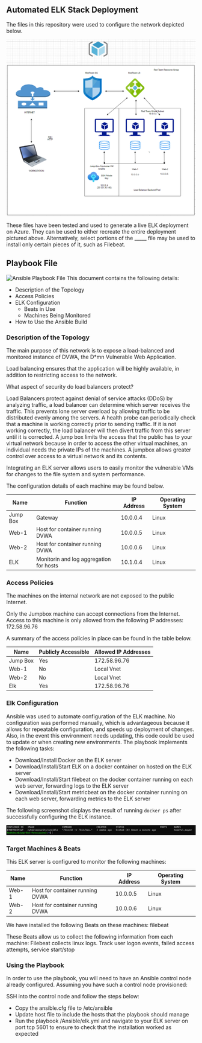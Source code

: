 ## Automated ELK Stack Deployment

The files in this repository were used to configure the network depicted below.

![ELK Diagram](https://github.com/MichaelSotelo/ElkStackProject/blob/main/Diagrams/elk%20diagram.png)

These files have been tested and used to generate a live ELK deployment on Azure. They can be used to either recreate the entire deployment pictured above. Alternatively, select portions of the _____ file may be used to install only certain pieces of it, such as Filebeat.

## Playbook File
 
![Ansible Playbook File](https://github.com/MichaelSotelo/ElkStackProject/blob/main/Ansible/my-playbook.yml)
This document contains the following details:
- Description of the Topology
- Access Policies
- ELK Configuration
  - Beats in Use
  - Machines Being Monitored
- How to Use the Ansible Build


### Description of the Topology

The main purpose of this network is to expose a load-balanced and monitored instance of DVWA, the D*mn Vulnerable Web Application.

Load balancing ensures that the application will be highly available, in addition to restricting access to the network.

What aspect of security do load balancers protect? 

Load Balancers protect against denial of service attacks (DDoS) by analyzing traffic, a load balancer can determine which server receives the traffic. This prevents lone server overload by allowing traffic to be distributed evenly among the servers. A health probe can periodically check that a machine is working correctly prior to sending traffic. If it is not working correctly, the load balancer will then divert traffic from this server until it is corrected. A jump box limits the access that the public has to your virtual network because in order to access the other virtual machines, an individual needs the private IPs of the machines. A jumpbox allows greater control over access to a virtual network and its contents.

Integrating an ELK server allows users to easily monitor the vulnerable VMs for changes to the file system and system performance.

The configuration details of each machine may be found below.

| Name     | Function      | IP Address | Operating System |
|----------|---------------|------------|------------------|
| Jump Box | Gateway       | 10.0.0.4   | Linux            |
| Web-1    | Host for container running DVWA| 10.0.0.5   | Linux            |
| Web-2    | Host for container running DVWA| 10.0.0.6   | Linux            |
| ELK      | Monitorin and  log aggregation for hosts|    10.1.0.4        |     Linux             |

### Access Policies

The machines on the internal network are not exposed to the public Internet. 

Only the Jumpbox machine can accept connections from the Internet. Access to this machine is only allowed from the following IP addresses:
172.58.96.76

A summary of the access policies in place can be found in the table below.

| Name     | Publicly Accessible | Allowed IP Addresses |
|----------|---------------------|----------------------|
| Jump Box | Yes              | 172.58.96.76   |
| Web-1       |  No                   | Local Vnet                      |
| Web-2       |  No                   | Local Vnet                     |
| Elk        | Yes                     |    172.58.96.76                  |

### Elk Configuration

Ansible was used to automate configuration of the ELK machine. No configuration was performed manually, which is advantageous because it allows for repeatable configuration, and speeds up deployment of changes. Also, in the event this environment needs updating, this code could be used to update or when creating new environments.
The playbook implements the following tasks:

* Download/Install Docker on the ELK server
* Download/Install/Start ELK on a docker container on hosted on the ELK server
* Download/Install/Start filebeat on the docker container running on each web server, forwarding logs to the ELK server
* Download/Install/Start metricbeat on the docker container running on each web server, forwarding metrics to the ELK server

The following screenshot displays the result of running `docker ps` after successfully configuring the ELK instance.

![Docker SS](https://github.com/MichaelSotelo/ElkStackProject/blob/main/Diagrams/docker%20container.png)

### Target Machines & Beats
This ELK server is configured to monitor the following machines:

| Name     | Function      | IP Address | Operating System |
|----------|---------------|------------|------------------|
| Web-1    | Host for container running DVWA| 10.0.0.5   | Linux            |
| Web-2    | Host for container running DVWA| 10.0.0.6   | Linux            |

We have installed the following Beats on these machines:
filebeat

These Beats allow us to collect the following information from each machine:
Filebeat collects linux logs. Track user logon events, failed access attempts, service start/stop

### Using the Playbook
In order to use the playbook, you will need to have an Ansible control node already configured. Assuming you have such a control node provisioned: 

SSH into the control node and follow the steps below:
- Copy the ansible.cfg file to /etc/ansible
- Update host file to include the hosts that the playbook should manage
- Run the playbook /Ansible/elk.yml and navigate to your ELK server on port tcp 5601 to ensure to check that the installation worked as expected
